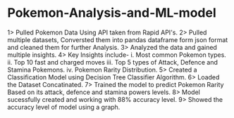 # Pokemon-Analysis-and-ML-model

1>  Pulled Pokemon Data Using API taken from Rapid API's.
2>  Pulled multiple datasets, Conversted them into pandas dataframe form json format and cleaned them for further Analysis.
3>  Analyzed the data and gained multiple insights.
4>  Key Insights include- 
      i. Most common Pokemon types.
      ii. Top 10 fast and charged moves
      iii. Top 5 types of Attack, Defence and Stamina Pokemons.
      iv. Pokemon Rarity Distribution.
5>  Created a Classification Model using Decision Tree Classifier Algorithm.
6>  Loaded the Dataset Concatinated.
7>  Trained the model to predict Pokemon Rarity Based on its attack, defence and stamina powers levels.
8>  Model sucessfully created and working with 88% accuracy level.
9>  Showed the accuracy level of model using a graph.
